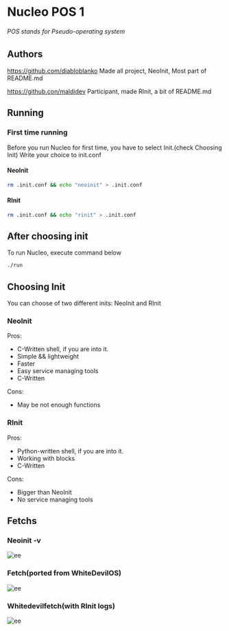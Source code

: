 # Nucleo POS 1
###### POS stands for Pseudo-operating system
## Authors
https://github.com/diabloblanko
Made all project, NeoInit, Most part of README.md

https://github.con/maldidev
Participant, made RInit, a bit of README.md

## Running
### First time running
Before you run Nucleo for first time, you have to select Init.(check Choosing Init)
Write your choice to init.conf
#### NeoInit
```bash
rm .init.conf && echo "neoinit" > .init.conf
```
#### RInit
```bash
rm .init.conf && echo "rinit" > .init.conf
```
## After choosing init
To run Nucleo, execute command below
```bash
./run
```
## Choosing Init
You can choose of two different inits: NeoInit and RInit
### NeoInit
Pros:
* C-Written shell, if you are into it.
* Simple && lightweight
* Faster
* Easy service managing tools
* C-Written


Cons:
* May be not enough functions
### RInit
Pros:
* Python-written shell, if you are into it.
* Working with blocks
* C-Written


Cons:
* Bigger than NeoInit
* No service managing tools

## Fetchs
### Neoinit -v
![ee](https://i.ibb.co/JFgHnZB0/neoinit-ffe.png)
### Fetch(ported from WhiteDevilOS)
![ee](https://i.ibb.co/v6KLz2CL/nucleo-wdf.png)
### Whitedevilfetch(with RInit logs)
![ee](https://i.ibb.co/Kcjv3bg2/rinit.png)
